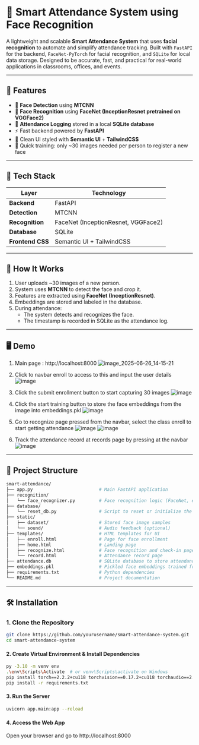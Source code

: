 # 🧠 Smart Attendance System using Face Recognition

A lightweight and scalable **Smart Attendance System** that uses **facial recognition** to automate and simplify attendance tracking. Built with `FastAPI` for the backend, `FaceNet-PyTorch` for facial recognition, and `SQLite` for local data storage. Designed to be accurate, fast, and practical for real-world applications in classrooms, offices, and events.

---

## 🚀 Features

- 👤 **Face Detection** using **MTCNN**
- 🧠 **Face Recognition** using **FaceNet (InceptionResnet pretrained on VGGFace2)**
- 📝 **Attendance Logging** stored in a local **SQLite database**
- ⚡ Fast backend powered by **FastAPI**
- 🎨 Clean UI styled with **Semantic UI** + **TailwindCSS**
- 🔄 Quick training: only ~30 images needed per person to register a new face

---

## 🧩 Tech Stack

| Layer       | Technology                     |
|-------------|--------------------------------|
| **Backend** | FastAPI                        |
| **Detection** | MTCNN                        |
| **Recognition** | FaceNet (InceptionResnet, VGGFace2) |
| **Database** | SQLite                        |
| **Frontend CSS** | Semantic UI + TailwindCSS |

---

## 📸 How It Works

1. User uploads ~30 images of a new person.
2. System uses **MTCNN** to detect the face and crop it.
3. Features are extracted using **FaceNet (InceptionResnet)**.
4. Embeddings are stored and labeled in the database.
5. During attendance:
   - The system detects and recognizes the face.
   - The timestamp is recorded in SQLite as the attendance log.

---

## 🖥️ Demo
1) Main page : http://localhost:8000
![image_2025-06-26_14-15-21](https://github.com/user-attachments/assets/3a0426d6-4199-4f62-b6b8-3b47f5e8c029)

  
2) Click to navbar enroll to access to this and input the user details 
   ![image](https://github.com/user-attachments/assets/0d0fc7fc-1a50-4ce5-a413-d3c479647242)

3) Click the submit enrollment button to start capturing 30 images
![image](https://github.com/user-attachments/assets/ce9510a4-74a8-461c-920f-f135b065b2f3)

4) Click the start training button to store the face embeddings from the image into embeddings.pkl
![image](https://github.com/user-attachments/assets/beb1ad92-c052-4d84-bb53-cefb0f5184b7)

5) Go to recognize page pressed from the navbar, select the class enroll to start getting attendance
![image](https://github.com/user-attachments/assets/1a2c765d-2a91-42a5-8903-0c8f052af274)
![image](https://github.com/user-attachments/assets/586b895b-e7b2-4721-ac35-90f53436574e)

6) Track the attendance record at records page by pressing at the navbar
![image](https://github.com/user-attachments/assets/545f7b9f-84e3-4dc1-a6e3-15f1164b2afa)

---

## 📂 Project Structure
```graphql
smart-attendance/
├── app.py                         # Main FastAPI application
├── recognition/
│   └── face_recognizer.py         # Face recognition logic (FaceNet, embedding, matching)
├── database/
│   └── reset_db.py                # Script to reset or initialize the database
├── static/
│   ├── dataset/                   # Stored face image samples
│   └── sound/                     # Audio feedback (optional)
├── templates/                     # HTML templates for UI
│   ├── enroll.html                # Page for face enrollment
│   ├── home.html                  # Landing page
│   ├── recognize.html             # Face recognition and check-in page
│   └── record.html                # Attendance record page
├── attendance.db                  # SQLite database to store attendance records
├── embeddings.pkl                 # Pickled face embeddings trained from images
├── requirements.txt               # Python dependencies
└── README.md                      # Project documentation
```



---

## 🛠️ Installation

### 1. Clone the Repository
```bash
git clone https://github.com/yourusername/smart-attendance-system.git
cd smart-attendance-system
```

#### 2. Create Virtual Environment & Install Dependencies
```bash
py -3.10 -m venv env
.\env\Scripts\Activate  # or venv\Scripts\activate on Windows
pip install torch==2.2.2+cu118 torchvision==0.17.2+cu118 torchaudio==2.2.2 --index-url https://download.pytorch.org/whl/cu118 #run this manually to install facenet which support GPU acceleration
pip install -r requirements.txt
```

#### 3. Run the Server
```bash
uvicorn app.main:app --reload
```

#### 4. Access the Web App
Open your browser and go to http://localhost:8000
